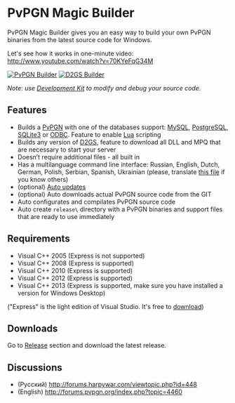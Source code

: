 PvPGN Magic Builder
=====
PvPGN Magic Builder gives you an easy way to build your own PvPGN binaries from the latest
source code for Windows.

Let's see how it works in one-minute video: http://www.youtube.com/watch?v=70KYeFqG34M

[![PvPGN Builder](http://i.imgur.com/7VVSjji.png)](http://i.imgur.com/ySKCB8G.png) [![D2GS Builder](http://i.imgur.com/c5YaCs3.png)](http://i.imgur.com/0ezOHmm.png)



_*Note: use [Development Kit](https://github.com/HarpyWar/pvpgn-magic-builder/releases/tag/pvpgn-dev-kit) to modify and debug your source code.*_
 
Features
--
 * Builds a [PvPGN](https://github.com/HarpyWar/pvpgn) with one of the databases support: [MySQL](http://wikipedia.org/wiki/MySQL), [PostgreSQL](http://wikipedia.org/wiki/PostgreSQL), [SQLite3](http://wikipedia.org/wiki/SQLite) or [ODBC](http://wikipedia.org/wiki/Open_Database_Connectivity). Feature to enable [Lua](http://en.wikipedia.org/wiki/Lua_(programming_language)) scripting
 * Builds any version of [D2GS](http://harpywar.com/?a=articles&b=2&c=2&d=21), feature to download all DLL and MPQ that are necessary to start your server
 * Doesn’t require additional files - all built in
 * Has a multilanguage command line interface: Russian, English, Dutch, German, Polish, Serbian, Spanish, Ukrainian (please, translate [this file](https://github.com/HarpyWar/pvpgn-magic-builder/blob/master/module/i18n/ENU.bat) if you know others)
 * (optional) [Auto updates](https://code.google.com/p/pvpgn-magic-builder/wiki/AutoUpdate)
 * (optional) Auto downloads actual PvPGN source code from the GIT
 * Auto configurates and compilates PvPGN source code
 * Auto create `release\` directory with a PvPGN binaries and support files that are ready to use immediately

Requirements
--
 * Visual C++ 2005 (Express is not supported)
 * Visual C++ 2008 (Express is supported)
 * Visual C++ 2010 (Express is supported)
 * Visual C++ 2012 (Express is supported)
 * Visual C++ 2013 (Express is supported, make sure you have installed a version for Windows Desktop)

("Express" is the light edition of Visual Studio. It's free to [download](http://www.microsoft.com/visualstudio/downloads))


Downloads
--
Go to [Release](https://github.com/HarpyWar/pvpgn-magic-builder/releases) section and download the latest release.


Discussions
--
 * (Русский) http://forums.harpywar.com/viewtopic.php?id=448
 * (English) http://forums.pvpgn.org/index.php?topic=4460

